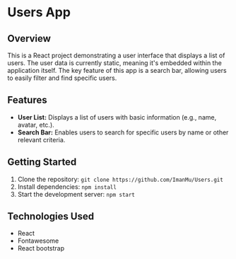 # Users App

## Overview
This is a React project demonstrating a user interface that displays a list of users. The user data is currently static, meaning it's embedded within the application itself. 
The key feature of this app is a search bar, allowing users to easily filter and find specific users.

## Features
* **User List:** Displays a list of users with basic information (e.g., name, avatar, etc.).
* **Search Bar:** Enables users to search for specific users by name or other relevant criteria.

## Getting Started
1. Clone the repository: `git clone https://github.com/ImanMu/Users.git`
2. Install dependencies: `npm install`
3. Start the development server: `npm start` 

## Technologies Used
* React
* Fontawesome
* React bootstrap
